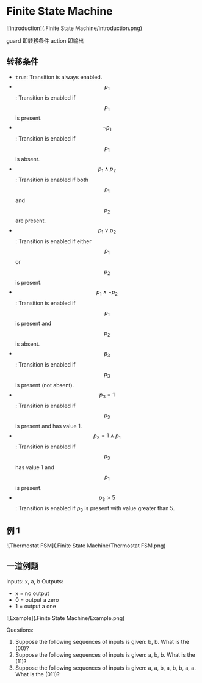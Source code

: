 # Finite State Machine

![introduction](.Finite State Machine/introduction.png)

guard 即转移条件
action 即输出

## 转移条件

- `true`: Transition is always enabled.
- $$p_1$$: Transition is enabled if $$p_1$$ is present.
- $$\neg p_1$$: Transition is enabled if $$p_1$$ is absent.
- $$p_1 \wedge p_2$$: Transition is enabled if both $$p_1$$ and $$p_2$$ are present.
- $$p_1 \vee p_2$$: Transition is enabled if either $$p_1$$ or $$p_2$$ is present.
- $$p_1 \wedge \neg p_2$$: Transition is enabled if $$p_1$$ is present and $$p_2$$ is absent.
- $$p_3$$: Transition is enabled if $$p_3$$ is present (not absent).
- $$p_3 = 1$$: Transition is enabled if $$p_3$$ is present and has value 1.
- $$p_3 = 1 \wedge p_1$$: Transition is enabled if $$p_3$$ has value 1 and $$p_1$$ is present.
- $$p_3 > 5$$: Transition is enabled if $p_3$ is present with value greater than 5.

## 例 1

![Thermostat FSM](.Finite State Machine/Thermostat FSM.png)

## 一道例题

Inputs: x, a, b 
Outputs:
- x = no output
- 0 = output a zero
- 1 = output a one

![Example](.Finite State Machine/Example.png)

Questions:
1. Suppose the following sequences of inputs is given: b, b. What is the <output>(00)?
2. Suppose the following sequences of inputs is given: a, b, b. What is the <output>(11)?
3. Suppose the following sequences of inputs is given: a, a, b, a, b, b, a, a. What is the <output>(011)?
